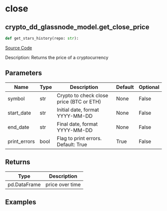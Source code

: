 # close

## crypto_dd_glassnode_model.get_close_price

```python
def get_stars_history(repo: str):
```
[Source Code](https://github.com/OpenBB-finance/OpenBBTerminal/tree/main/openbb_terminal/decorators.py#L178)

Description: Returns the price of a cryptocurrency

## Parameters

| Name | Type | Description | Default | Optional |
| ---- | ---- | ----------- | ------- | -------- |
| symbol | str | Crypto to check close price (BTC or ETH) | None | False |
| start_date | str | Initial date, format YYYY-MM-DD | None | False |
| end_date | str | Final date, format YYYY-MM-DD | None | False |
| print_errors | bool | Flag to print errors. Default: True | True | False |

## Returns

| Type | Description |
| ---- | ----------- |
| pd.DataFrame | price over time |

## Examples

